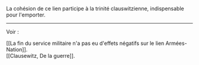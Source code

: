 La cohésion de ce lien participe à la trinité clauswitzienne, indispensable pour l'emporter.

---

Voir : 

[[La fin du service militaire n'a pas eu d'effets négatifs sur le lien Armées-Nation]].<br/>
[[Clausewitz, De la guerre]].